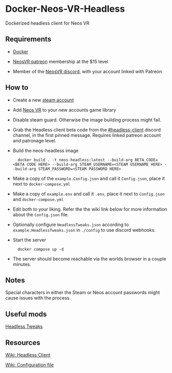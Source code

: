 # Docker-Neos-VR-Headless
Dockerized headless client for Neos VR

## Requirements

- [Docker](https://docs.docker.com/get-docker/)

- [NeosVR patreon](https://www.patreon.com/neosvr/) membership at the $15 level

- Member of the [NeosVR discord](http://discord.gg/NeosVR), with your account linked with Patreon

## How to

- Create a new [steam account](https://store.steampowered.com/join/)

- Add [Neos VR](https://store.steampowered.com/app/740250/Neos_VR/) to your new accounts game library

- Disable steam guard. Otherwise the image building process might fail.

- Grab the Headless client beta code from the [#headless-client](https://discord.com/channels/402159838827905024/619845139770376192) discord channel, in the first pinned message. Requires linked patreon account and patronage level.

- Build the neos-headless image

        docker build . -t neos-headless:latest --build-arg BETA_CODE=<BETA CODE HERE> --build-arg STEAM_USERNAME=<STEAM USERNAME HERE> --build-arg STEAM_PASSWORD=<STEAM PASSWORD HERE>

- Make a copy of the `example.Config.json` and call it `Config.json`, place it next to `docker-compose.yml`

- Make a copy of `example.env` and call it `.env`, place it next to `Config.json` and `docker-compose.yml`

- Edit both to your liking. Refer the the wiki link below for more information about the `Config.json` file.

- Optionally configure `HeadlessTweaks.json` according to `example.HeadlessTweaks.json` in `./config` to use discord webhooks.

- Start the server

        docker compose up -d

- The server should become reachable via the worlds browser in a couple minutes.

## Notes

Special characters in either the Steam or Neos account passwords might cause issues with the process.

## Useful mods

[Headless Tweaks](https://github.com/New-Project-Final-Final-WIP/HeadlessTweaks)

## Resources

[Wiki: Headless Client](https://wiki.neos.com/Headless_Client)

[Wiki: Configuration file](https://wiki.neos.com/Headless_Client/Configuration_File)
